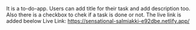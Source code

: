 It is a to-do-app. Users can add title for their task and add description too. Also there is a checkbox to chek if a task is done or not. The live link is added beelow
Live Link: https://sensational-salmiakki-e92dbe.netlify.app/
